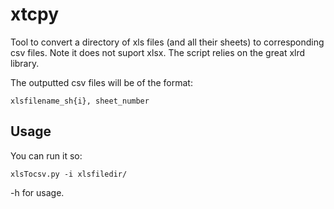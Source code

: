 xtcpy
=====

Tool to convert a directory of xls files (and all their sheets) to corresponding csv files. 
Note it does not suport xlsx.
The script relies on the great xlrd library. 

The outputted csv files will be of the format:

    xlsfilename_sh{i}, sheet_number


Usage 
-----

You can run it so: 

    xlsTocsv.py -i xlsfiledir/

-h for usage. 

